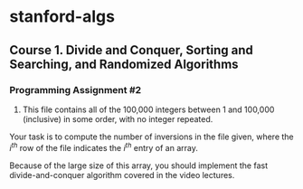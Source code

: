 # stanford-algs

## Course 1. Divide and Conquer, Sorting and Searching, and Randomized Algorithms

### Programming Assignment #2

1. This file contains all of the 100,000 integers between 1 and 100,000 (inclusive) in some order, with no integer repeated.

 Your task is to compute the number of inversions in the file given, where the _i<sup>th</sup>_ row of the file indicates the _i<sup>th</sup>_ entry of an array.

 Because of the large size of this array, you should implement the fast divide-and-conquer algorithm covered in the video lectures.

